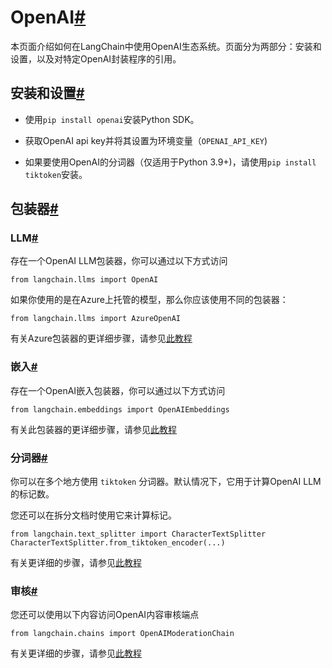 

OpenAI[#](#openai "跳转到此标题的链接")
==============================

本页面介绍如何在LangChain中使用OpenAI生态系统。页面分为两部分：安装和设置，以及对特定OpenAI封装程序的引用。

安装和设置[#](#installation-and-setup "跳转到此标题的链接")
---------------------------------------------

* 使用`pip install openai`安装Python SDK。

* 获取OpenAI api key并将其设置为环境变量（`OPENAI_API_KEY`)

* 如果要使用OpenAI的分词器（仅适用于Python 3.9+)，请使用`pip install tiktoken`安装。

包装器[#](#wrappers "永久链接到此标题")
----------------------------

### LLM[#](#llm "永久链接到此标题")

存在一个OpenAI LLM包装器，你可以通过以下方式访问

```
from langchain.llms import OpenAI

```

如果你使用的是在Azure上托管的模型，那么你应该使用不同的包装器：

```
from langchain.llms import AzureOpenAI

```

有关Azure包装器的更详细步骤，请参见[此教程](../modules/models/llms/integrations/azure_openai_example)

### 嵌入[#](#embeddings "永久链接到此标题")

存在一个OpenAI嵌入包装器，你可以通过以下方式访问

```
from langchain.embeddings import OpenAIEmbeddings

```

有关此包装器的更详细步骤，请参见[此教程](../modules/models/text_embedding/examples/openai)

### 分词器[#](#tokenizer "永久链接到此标题")

你可以在多个地方使用 `tiktoken` 分词器。默认情况下，它用于计算OpenAI LLM的标记数。

您还可以在拆分文档时使用它来计算标记。

```
from langchain.text_splitter import CharacterTextSplitter
CharacterTextSplitter.from_tiktoken_encoder(...)

```

有关更详细的步骤，请参见[此教程](../modules/indexes/text_splitters/examples/tiktoken)

### 审核[#](#moderation "此标题的永久链接")

您还可以使用以下内容访问OpenAI内容审核端点

```
from langchain.chains import OpenAIModerationChain

```

有关更详细的步骤，请参见[此教程](../modules/chains/examples/moderation)


